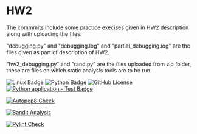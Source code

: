 # HW2
The commmits include some practice execises given in HW2 description along with uploading the files.

"debugging.py" and "debugging.log" and "partial_debugging.log" are the files given as part of description of HW2. 

"hw2_debugging.py" and "rand.py" are the files uploaded from zip folder, these are files on which static analysis tools are to be run. 

![Linux Badge](https://img.shields.io/badge/Linux-FCC624?style=for-the-badge&logo=linux&logoColor=black)
![Python Badge](https://img.shields.io/badge/Python-3776AB?style=for-the-badge&logo=python&logoColor=white)
![GitHub License](https://img.shields.io/github/license/SAT510/SAT-Repo)
[![Python application - Test Badge](https://github.com/SAT510/HW2/actions/workflows/python-app.yml/badge.svg)](https://github.com/SAT510/HW2/actions/workflows/python-app.yml)

[![Autopep8 Check](https://github.com/SAT510/HW2/actions/workflows/autopep.yml/badge.svg)](https://github.com/SAT510/HW2/actions/workflows/autopep.yml)

[![Bandit Analysis](https://github.com/SAT510/HW2/actions/workflows/bandit.yml/badge.svg)](https://github.com/SAT510/HW2/actions/workflows/bandit.yml)

[![Pylint Check](https://github.com/SAT510/HW2/actions/workflows/pylint.yml/badge.svg)](https://github.com/SAT510/HW2/actions/workflows/pylint.yml)

